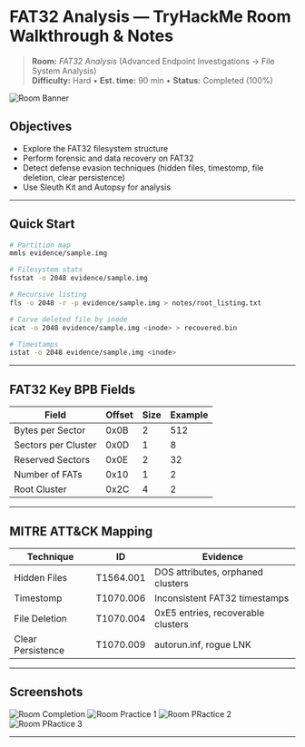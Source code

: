 # FAT32 Analysis — TryHackMe Room Walkthrough & Notes

> **Room:** *FAT32 Analysis* (Advanced Endpoint Investigations → File System Analysis)  
> **Difficulty:** Hard • **Est. time:** 90 min • **Status:** Completed (100%)

![Room Banner](./assets/room-banner.png)

## Objectives
- Explore the FAT32 filesystem structure
- Perform forensic and data recovery on FAT32
- Detect defense evasion techniques (hidden files, timestomp, file deletion, clear persistence)
- Use Sleuth Kit and Autopsy for analysis

---

## Quick Start
```bash
# Partition map
mmls evidence/sample.img

# Filesystem stats
fsstat -o 2048 evidence/sample.img

# Recursive listing
fls -o 2048 -r -p evidence/sample.img > notes/root_listing.txt

# Carve deleted file by inode
icat -o 2048 evidence/sample.img <inode> > recovered.bin

# Timestamps
istat -o 2048 evidence/sample.img <inode>
```
---

## FAT32 Key BPB Fields

| Field               | Offset | Size | Example |
| ------------------- | ------ | ---- | ------- |
| Bytes per Sector    | 0x0B   | 2    | 512     |
| Sectors per Cluster | 0x0D   | 1    | 8       |
| Reserved Sectors    | 0x0E   | 2    | 32      |
| Number of FATs      | 0x10   | 1    | 2       |
| Root Cluster        | 0x2C   | 4    | 2       |

---

## MITRE ATT&CK Mapping

| Technique         | ID        | Evidence                           |
| ----------------- | --------- | ---------------------------------- |
| Hidden Files      | T1564.001 | DOS attributes, orphaned clusters  |
| Timestomp         | T1070.006 | Inconsistent FAT32 timestamps      |
| File Deletion     | T1070.004 | 0xE5 entries, recoverable clusters |
| Clear Persistence | T1070.009 | autorun.inf, rogue LNK             |

---

## Screenshots
![Room Completion]()
![Room Practice 1]()
![Room PRactice 2]()
![Room PRactice 3]()

---
